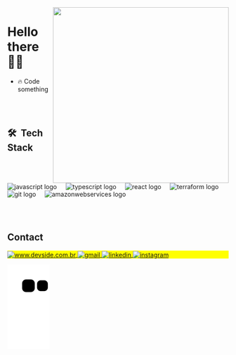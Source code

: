 
<img align="right" width="400" height="400em" src="https://media.giphy.com/media/l0IyeheChYxx2byDu/giphy.gif"/>
<h1 align="left">Hello there 🖖🏽 <br></h1>


- 🔥 Code something

<br><br>

## 🛠 &nbsp;Tech Stack

<div align="left">
  <img src="https://cdn.jsdelivr.net/gh/devicons/devicon/icons/javascript/javascript-original.svg" height="40" alt="javascript logo"  />
  <img width="12" />
  <img src="https://cdn.jsdelivr.net/gh/devicons/devicon/icons/typescript/typescript-original.svg" height="40" alt="typescript logo"  />
  <img width="12" />
  <img src="https://cdn.jsdelivr.net/gh/devicons/devicon/icons/react/react-original.svg" height="40" alt="react logo"  />
  <img width="12" />
  <img src="https://cdn.jsdelivr.net/gh/devicons/devicon/icons/terraform/terraform-original.svg" height="40" alt="terraform logo"  />
  <img width="12" />
  <img src="https://cdn.jsdelivr.net/gh/devicons/devicon/icons/git/git-original.svg" height="40" alt="git logo"  />
  <img width="12" />
  <img src="https://cdn.jsdelivr.net/gh/devicons/devicon/icons/amazonwebservices/amazonwebservices-original.svg" height="40" alt="amazonwebservices logo"  />
</div>



<br><br>

## Contact

<p align="left" style="background:yellow">
<a href="https://www.devside.com.br" target="_blank">
  <img align="center" src="https://img.shields.io/badge/-devside.com.br-05122A?style=flat&logo=react" alt="www.devside.com.br"/>
</a>
  <a href="mailto:caarlos.frei@gmail.com" target="_blank">
    <img align="center" src="https://img.shields.io/badge/-carlos_augusto-05122A?style=flat&logo=gmail" alt="gmail"/>
<a href="https://www.linkedin.com/in/carlos-augusto-dantas-frei-51502ba9/" target="_blank">
  <img align="center" src="https://img.shields.io/badge/-carlosaugusto-05122A?style=flat&logo=linkedin" alt="linkedin"/>
</a>
<a href="https://instagram.com/Caarlos7x" target="_blank">
 <img align="center" src="https://img.shields.io/badge/-Caarlos7x-05122A?style=flat&logo=instagram" alt="instagram"/>
</a>
</p>
   
 ![Snake animation](https://github.com/Caarlos7x/Caarlos7x/blob/output/github-contribution-grid-snake.svg)
 </div>

<!--
<div align="center">
  <a href="https://github.com/Caarlos7x">
  <img width="48%" src="https://github-readme-stats.vercel.app/api?username=caarlos7x&show_icons=true&theme=dracula&include_all_commits=true&count_private=true"/>
  <img width="48%" src="https://github-readme-stats.vercel.app/api/top-langs/?username=caarlos7x&layout=compact&langs_count=7&theme=dracula"/>
</div>
  
  <div style="display: inline_block"><br>
  <img align="center" alt="Rafa-Js" height="30" width="40" src="https://raw.githubusercontent.com/devicons/devicon/master/icons/javascript/javascript-plain.svg">
  <img align="center" alt="Rafa-Ts" height="30" width="40" src="https://raw.githubusercontent.com/devicons/devicon/master/icons/typescript/typescript-plain.svg">
  <img align="center" alt="Rafa-React" height="30" width="40" src="https://raw.githubusercontent.com/devicons/devicon/master/icons/react/react-original.svg">
  <img align="center" alt="Rafa-HTML" height="30" width="40" src="https://raw.githubusercontent.com/devicons/devicon/master/icons/html5/html5-original.svg">
  <img align="center" alt="Rafa-CSS" height="30" width="40" src="https://raw.githubusercontent.com/devicons/devicon/master/icons/css3/css3-original.svg">
  <img align="right" alt="Rafa-pic" height="150" style="border-radius:50px;" src="https://media0.giphy.com/media/S3PBXqHjKL9GZhK2Yv/giphy.gif">
</div>
  
<p align="left"> <img src="https://komarev.com/ghpvc/?username=caarlos7x&color=blue" alt="Profile views" /> </p>
 ##
  
 <div>
  <a href="https://www.linkedin.com/in/carlos-augusto-dantas-frei-51502ba9/" target="_blank"><img src="https://img.shields.io/badge/-LinkedIn-%230077B5?style=for-the-badge&logo=linkedin&logoColor=white" target="_blank"></a>   
</div>
  <a href = "mailto:caarlos.frei@gmail.com"><img src="https://img.shields.io/badge/-Gmail-%23333?style=for-the-badge&logo=gmail&logoColor=white" target="_blank"></a>
   
   ![Snake animation](https://github.com/Caarlos7x/Caarlos7x/blob/output/github-contribution-grid-snake.svg)
 </div>
